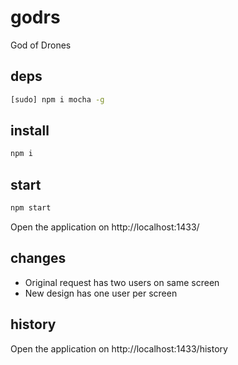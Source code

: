 # godrs
God of Drones

## deps
`````sh
[sudo] npm i mocha -g
`````

## install 
`````sh
npm i
`````

## start
`````sh
npm start
`````

Open the application on http://localhost:1433/

## changes
*  Original request has two users on same screen
*  New design has one user per screen

## history

Open the application on http://localhost:1433/history
